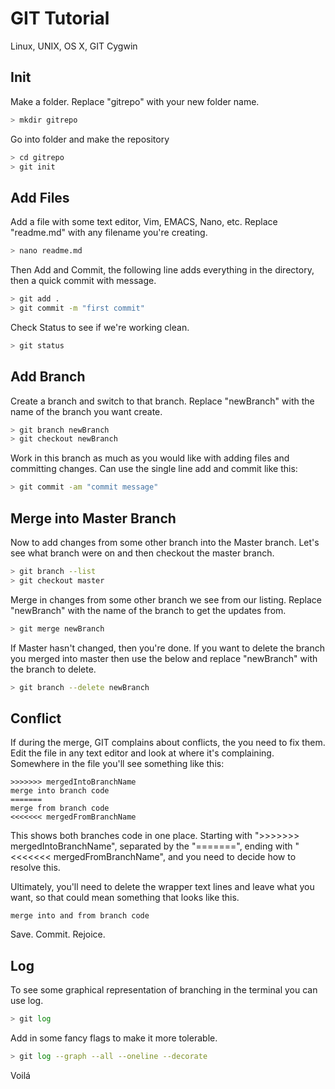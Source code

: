 # GIT Tutorial

Linux, UNIX, OS X, GIT Cygwin

## Init

Make a folder. Replace "gitrepo" with your new folder name.

```zsh
> mkdir gitrepo
```

Go into folder and make the repository

```zsh
> cd gitrepo
> git init
```


## Add Files

Add a file with some text editor, Vim, EMACS, Nano, etc. Replace "readme.md" with any filename you're creating.

```zsh
> nano readme.md
```

Then Add and Commit, the following line adds everything in the directory, then a quick commit with message.

```zsh
> git add .
> git commit -m "first commit"
```

Check Status to see if we're working clean.

```zsh
> git status
```

## Add Branch

Create a branch and switch to that branch. Replace "newBranch" with the name of the branch you want create.

```zsh
> git branch newBranch
> git checkout newBranch
```

Work in this branch as much as you would like with adding files and committing changes. Can use the single line add and commit like this:

```zsh
> git commit -am "commit message"
```

## Merge into Master Branch

Now to add changes from some other branch into the Master branch. Let's see what branch were on and then checkout the master branch.

```zsh
> git branch --list
> git checkout master
```

Merge in changes from some other branch we see from our listing. Replace "newBranch" with the name of the branch to get the updates from.

```zsh
> git merge newBranch
```

If Master hasn't changed, then you're done. If you want to delete the branch you merged into master then use the below and replace "newBranch" with the branch to delete.

```zsh
> git branch --delete newBranch
```

## Conflict

If during the merge, GIT complains about conflicts, the you need to fix them. Edit the file in any text editor and look at where it's complaining. Somewhere in the file you'll see something like this:

```
>>>>>>> mergedIntoBranchName
merge into branch code
=======
merge from branch code
<<<<<<< mergedFromBranchName
```

This shows both branches code in one place. Starting with ">>>>>>> mergedIntoBranchName", separated by the "=======", ending with "<<<<<<< mergedFromBranchName", and you need to decide how to resolve this. 

Ultimately, you'll need to delete the wrapper text lines and leave what you want, so that could mean something that looks like this.

```
merge into and from branch code
```

Save. Commit. Rejoice. 

## Log

To see some graphical representation of branching in the terminal you can use log.

```zsh
> git log
```

Add in some fancy flags to make it more tolerable.

```zsh
> git log --graph --all --oneline --decorate
```

Voilá
